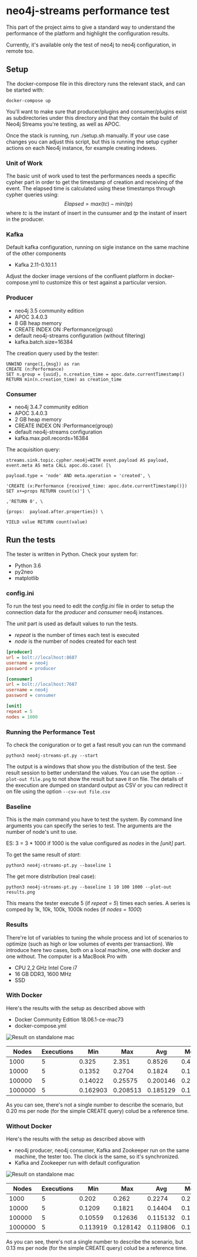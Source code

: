 # neo4j-streams performance test

This part of the project aims to give a standard way to understand the performance of the platform and highlight the configuration results.

Currently, it's available only the test of neo4j to neo4j configuration, in remote too.

## Setup

The docker-compose file in this directory runs the relevant stack, and can be started
with:

```
docker-compose up
```

You'll want to make sure that producer/plugins and consumer/plugins exist as
subdirectories under this directory and that they contain the build of Neo4j Streams
you're testing, as well as APOC.

Once the stack is running, run ./setup.sh manually.  If your use case changes you
can adjust this script, but this is running the setup cypher actions on each Neo4j
instance, for example creating indexes.

### Unit of Work

The basic unit of work used to test the performances needs a specific cypher part in order to get the timestamp of creation and receiving of the event. The elapsed time is calculated using these timestamps through cypher queries using:
$$
Elapsed = max(tc) - min(tp)
$$
where *tc* is the instant of insert in the cunsumer and *tp* the instant of insert in the producer.

### Kafka

Default kafka configuration, running on sigle instance on the same machine of the other components

- Kafka 2.11-0.10.1.1

Adjust the docker image versions of the confluent platform in docker-compose.yml to
customize this or test against a particular version.

### Producer

- neo4j 3.5 community edition
- APOC 3.4.0.3
- 8 GB heap memory
- CREATE INDEX ON :Performance(group)
- default neo4j-streams configuration (without filtering)
- kafka.batch.size=16384

The  creation query used by the tester:

	UNWIND range(1,{msg}) as ran
	CREATE (n:Performance)
	SET n.group = {uuid}, n.creation_time = apoc.date.currentTimestamp()
	RETURN min(n.creation_time) as creation_time

### Consumer

- neo4j 3.4.7 community edition
- APOC 3.4.0.3
- 2 GB heap memory
- CREATE INDEX ON :Performance(group)
- default neo4j-streams configuration
- kafka.max.poll.records=16384

The acquisition query:

```properties
streams.sink.topic.cypher.neo4j=WITH event.payload AS payload, event.meta AS meta CALL apoc.do.case( [\

payload.type = 'node' AND meta.operation = 'created', \

'CREATE (x:Performance {received_time: apoc.date.currentTimestamp()}) SET x+=props RETURN count(x)'] \

,'RETURN 0', \

{props:  payload.after.properties}) \

YIELD value RETURN count(value)
```

## Run the tests

The tester is written in Python. Check your system for:

- Python 3.6
- py2neo
- matplotlib

### config.ini

To run the test you need to edit the *config.ini* file in order to setup the connection data for the *producer* and *consumer* neo4j instances.

The *unit* part is used as default values to run the tests. 

- *repeat* is the number of times each test is executed
- *node* is the number of nodes created for each test

```ini
[producer]
url = bolt://localhost:8687
username = neo4j
password = producer

[consumer]
url = bolt://localhost:7687
username = neo4j
password = consumer

[unit]
repeat = 5
nodes = 1000
```

### Running the Performance Test

To check the coniguration or to get a fast result you can run the command

```shell
python3 neo4j-streams-pt.py --start
```

The output is a windows that show you the distribution of the test. See result session to better understand the values. You can use the option `--plot-out file.png` to not show the result but save it on file. The details of the execution are dumped on standard output as CSV or you can redirect it on file using the option `--csv-out file.csv`

### Baseline

This is the main command you have to test the system. By command line arguments you can specify the series to test. The arguments are the number of  node's unit to use. 

ES: 3 = 3 * 1000 if 1000 is the value configured as *nodes* in the *[unit]* part.

To get the same result of *start*:

```shell
python3 neo4j-streams-pt.py --baseline 1
```

The get more distribution (real case):

```shell
python3 neo4j-streams-pt.py --baseline 1 10 100 1000 --plot-out results.png
```

This means the tester execute 5 (if *repeat = 5*) times each series. A series is comped by 1k, 10k, 100k, 1000k nodes (if *nodes = 1000*)

### Results

There're lot of variables to tuning the whole process and lot of scenarios to optimize (such as high or low volumes of events per transaction). We introduce here two cases, both on a local machine, one with docker and one without. The computer is a MacBook Pro with

- CPU 2,2 GHz Intel Core i7
- 16 GB DDR3, 1600 MHz
- SSD

### With Docker

Here's the results with the setup as described above with

- Docker Community Edition 18.06.1-ce-mac73 
- docker-compose.yml

![Result on standalone mac](https://github.com/neo4j-contrib/neo4j-streams/blob/master/performance/docker.png)

| Nodes   | Executions | Min      | Max      | Avg      | Median   | St. Dev             |
| ------- | ---------- | -------- | -------- | -------- | -------- | ------------------- |
| 1000    | 5          | 0.325    | 2.351    | 0.8526   | 0.405    | 0.8568589732272167  |
| 10000   | 5          | 0.1352   | 0.2704   | 0.1824   | 0.1521   | 0.06006492320814203 |
| 100000  | 5          | 0.14022  | 0.25575  | 0.200146 | 0.21773  | 0.05124010665484605 |
| 1000000 | 5          | 0.162903 | 0.208513 | 0.185129 | 0.184043 | 0.01629424984465379 |

As you can see, there's not a single number to describe the scenario, but 0.20 ms per node (for the simple CREATE query) colud be a reference time.

### Without Docker

Here's the results with the setup as described above with

- neo4j producer, neo4j consumer, Kafka and Zookeeper run on the same machine, the tester too. The clock is the same, so it's synchronized.
- Kafka and Zookeeper run with default configuration

![Result on standalone mac](https://github.com/neo4j-contrib/neo4j-streams/blob/master/performance/local.png)

| Nodes   | Executions | Min      | Max      | Avg      | Median   | St. Dev               |
| ------- | ---------- | -------- | -------- | -------- | -------- | --------------------- |
| 1000    | 5          | 0.202    | 0.262    | 0.2274   | 0.227    | 0.025510782034269354  |
| 10000   | 5          | 0.1209   | 0.1821   | 0.14404  | 0.1332   | 0.026679261608972618  |
| 100000  | 5          | 0.10559  | 0.12636  | 0.115132 | 0.1099   | 0.01016512518368564   |
| 1000000 | 5          | 0.113919 | 0.128142 | 0.119806 | 0.118307 | 0.0054176914825412505 |

As you can see, there's not a single number to describe the scenario, but 0.13 ms per node (for the simple CREATE query) colud be a reference time.



